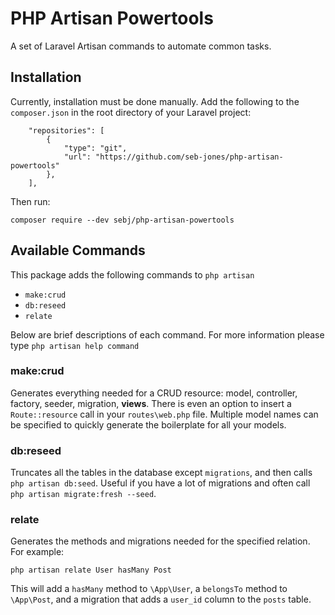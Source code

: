 # PHP Artisan Powertools
A set of Laravel Artisan commands to automate common tasks.

## Installation
Currently, installation must be done manually. Add the following to the `composer.json` in the root directory of your Laravel project:
```
    "repositories": [
        {
            "type": "git",
            "url": "https://github.com/seb-jones/php-artisan-powertools"
        },
    ],
```

Then run:
```
composer require --dev sebj/php-artisan-powertools
```

## Available Commands

This package adds the following commands to `php artisan`

* `make:crud`
* `db:reseed`
* `relate`

Below are brief descriptions of each command. For more information please
type `php artisan help command`

### make:crud
Generates everything needed for a CRUD resource: model, controller, factory, seeder, migration, **views**. There is even an option to insert a `Route::resource` call in your `routes\web.php` file. Multiple model names can be specified to quickly generate the boilerplate for all your models.

### db:reseed
Truncates all the tables in the database except `migrations`, and then calls `php artisan db:seed`. Useful if you have a lot of migrations and often call `php artisan migrate:fresh --seed`.

### relate
Generates the methods and migrations needed for the specified relation. For example:
```
php artisan relate User hasMany Post
```
This will add a `hasMany` method to `\App\User`, a `belongsTo` method to `\App\Post`, and a migration that adds a `user_id` column to the `posts` table.
